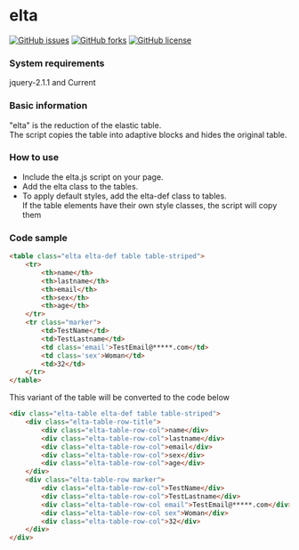 # elta
[![GitHub issues](https://img.shields.io/github/issues/Voltos-zz/elta.svg)](https://github.com/Voltos-zz/elta/issues)
[![GitHub forks](https://img.shields.io/github/forks/Voltos-zz/elta.svg)](https://github.com/Voltos-zz/elta/network)
[![GitHub license](https://img.shields.io/github/license/Voltos-zz/elta.svg)](https://github.com/Voltos-zz/elta)

<a name="SystemRequirements"></a>
### System requirements
jquery-2.1.1 and Current

<a name="BasicInformation"></a>
### Basic information
"elta" is the reduction of the elastic table.  
The script copies the table into adaptive blocks and hides the original table.

<a name="HowToUse"></a>
### How to use
- Include the elta.js script on your page.  
- Add the elta class to the tables.  
- To apply default styles, add the elta-def class to tables.  
If the table elements have their own style classes, the script will copy them

<a name="СodeSample"></a>
### Сode sample
```html
<table class="elta elta-def table table-striped">
    <tr>
        <th>name</th>
        <th>lastname</th>
        <th>email</th>
        <th>sex</th>
        <th>age</th>
    </tr>
    <tr class="marker">
        <td>TestName</td>
        <td>TestLastname</td>
        <td class='email'>TestEmail@*****.com</td>
        <td class='sex'>Woman</td>
        <td>32</td>
    </tr>
</table>
```
This variant of the table will be converted to the code below
```html
<div class="elta-table elta-def table table-striped">
    <div class="elta-table-row-title">
        <div class="elta-table-row-col">name</div>
        <div class="elta-table-row-col">lastname</div>
        <div class="elta-table-row-col">email</div>
        <div class="elta-table-row-col">sex</div>
        <div class="elta-table-row-col">age</div>
    </div>
    <div class="elta-table-row marker">
        <div class="elta-table-row-col">TestName</div>
        <div class="elta-table-row-col">TestLastname</div>
        <div class="elta-table-row-col email">TestEmail@*****.com</div>
        <div class="elta-table-row-col sex">Woman</div>
        <div class="elta-table-row-col">32</div>
    </div>
</div>
```
